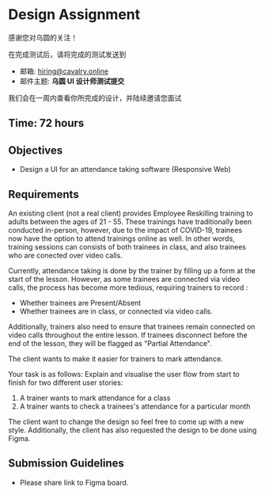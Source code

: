 # Design Assignment

感谢您对乌圆的关注！

在完成测试后，请将完成的测试发送到

- 邮箱: hiring@cavalry.online
- 邮件主题: **乌圆 UI 设计师测试提交**

我们会在一周内查看你所完成的设计，并陆续邀请您面试

## Time: 72 hours

## Objectives

- Design a UI for an attendance taking software (Responsive Web)

## Requirements

An existing client (not a real client) provides Employee Reskilling training to adults between the ages of 21 - 55. These trainings have traditionally been conducted in-person, however, due to the impact of COVID-19, trainees now have the option to attend trainings online as well. In other words, training sessions can consists of both trainees in class, and also trainees who are conected over video calls.

Currently, attendance taking is done by the trainer by filling up a form at the start of the lesson. However, as some trainees are connected via video calls, the process has become more tedious, requiring trainers to record :

- Whether trainees are Present/Absent
- Whether trainees are in class, or connected via video calls.

Additionally, trainers also need to ensure that trainees remain connected on video calls throughout the entire lesson. If trainees disconnect before the end of the lesson, they will be flagged as "Partial Attendance".

The client wants to make it easier for trainers to mark attendance.

Your task is as follows:
Explain and visualise the user flow from start to finish for two different user stories:

1. A trainer wants to mark attendance for a class
2. A trainer wants to check a trainees's attendance for a particular month

The client want to change the design so feel free to come up with a new style. Additionally, the client has also requested the design to be done using Figma.

## Submission Guidelines

- Please share link to Figma board.
